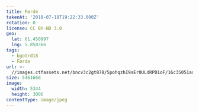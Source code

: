 ```yaml
---
title: Førde
takenAt: '2018-07-18T19:22:33.000Z'
rotation: 0
license: CC BY-ND 3.0
geo:
  lat: 61.450997
  lng: 5.850366
tags:
  - bgotrd18
  - Førde
url: >-
  //images.ctfassets.net/bncv3c2gt878/5pohqzhI9sErOULdRPD1oF/16c35051aa62318488119052afb290c4/frde_28923145947_o
size: 5461668
image:
  width: 5344
  height: 3006
contentType: image/jpeg
---
```


